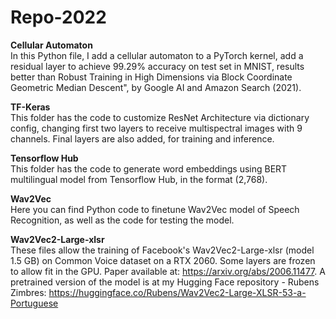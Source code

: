 # Repo-2022  
  
<b>Cellular Automaton</b>  
In this Python file, I add a cellular automaton to a PyTorch kernel, add a residual layer to achieve 99.29% accuracy on test set in MNIST, results better than Robust Training in High Dimensions via Block Coordinate Geometric Median Descent", by Google AI and Amazon Search (2021).
  
<b>TF-Keras</b>  
This folder has the code to customize ResNet Architecture via dictionary config, changing first two layers to receive multispectral images with 9 channels. Final layers are also added, for training and inference.  
  
<b>Tensorflow Hub</b>  
This folder has the code to generate word embeddings using BERT multilingual model from Tensorflow Hub, in the format (2,768).  
  
<b>Wav2Vec</b>  
Here you can find Python code to finetune Wav2Vec model of Speech Recognition, as well as the code for testing the model. 
  
<b>Wav2Vec2-Large-xlsr</b>  
These files allow the training of Facebook's Wav2Vec2-Large-xlsr (model 1.5 GB) on Common Voice dataset on a RTX 2060. Some layers are frozen to allow fit in the GPU. Paper available at: <a href="url">https://arxiv.org/abs/2006.11477</a>. A pretrained version of the model is at my Hugging Face repository - Rubens Zimbres: 
<a href="url">https://huggingface.co/Rubens/Wav2Vec2-Large-XLSR-53-a-Portuguese</a>  
